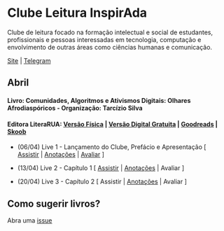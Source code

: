 # Clube Leitura InspirAda

Clube de leitura focado na formação intelectual e social de estudantes, profissionais e pessoas interessadas em tecnologia, computação e envolvimento de outras áreas como ciências humanas e comunicação.

[Site](http://www.inspiradanacomputacao.com) \| [Telegram](https://t.me/ClubeLeituraInspirAda)

## Abril
#### Livro: Comunidades, Algoritmos e Ativismos Digitais: Olhares Afrodiaspóricos - Organização: Tarcízio Silva
#### Editora LiteraRUA: [Versão Física][livro01-compre] | [Versão Digital Gratuita][livro01-ebook] | [Goodreads][livro01-goodreads] | [Skoob][livro01-skoob]

- (06/04) Live 1 - Lançamento do Clube, Prefácio e Apresentação [ [Assistir](https://youtu.be/lZjSEpgFTh0) \| [Anotações](./notas/livro01/live-01.md) \| [Avaliar](https://forms.gle/PnnBBfNFw6uWZwmP7) ]

- (13/04) Live 2 - Capítulo 1 [ [Assistir](https://youtu.be/foy77XEVcYY) \| [Anotações](./notas/livro01/live-02.md) \| Avaliar ]

- (20/04) Live 3 - Capítulo 2 [ Assistir \| [Anotações](./notas/livro01/live-03.md) \| Avaliar ]


## Como sugerir livros?

Abra uma [issue](https://github.com/inspiradanacomputacao/clubeleiturainspirada/issues)

[livro01-compre]:     http://www.literarua.com.br/livro/olhares-afrodiasporicos
[livro01-ebook]:      https://bit.ly/ComunidadesDigitais
[livro01-skoob]:      https://www.skoob.com.br/comunidades-algoritmos-e-ativismos-digitais-1136137ed1139762.html
[livro01-goodreads]:  https://www.goodreads.com/book/show/53005858-comunidades-algoritmos-e-ativismos-digitais
